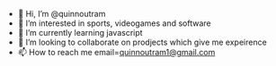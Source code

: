 - 👋 Hi, I’m @quinnoutram
- 👀 I’m interested in sports, videogames and software
- 🌱 I’m currently learning javascript
- 💞️ I’m looking to collaborate on prodjects which give me expeirence
- 📫 How to reach me  email=quinnoutram1@gmail.com

<!---
quinnoutram/quinnoutram is a ✨ special ✨ repository because its `README.md` (this file) appears on your GitHub profile.
You can click the Preview link to take a look at your changes.
--->
